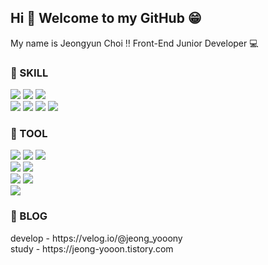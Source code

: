 ## Hi 👋 Welcome to my GitHub 😁
My name is Jeongyun Choi ‼ Front-End Junior Developer 💻

### 🌈 SKILL
<div align=left>
  <img src="https://img.shields.io/badge/c-A8B9CC?style=flat-square&logo=C&logoColor=white">
  <img src="https://img.shields.io/badge/Java-007396?style=flat&logo=OpenJDK&logoColor=white"/>
  <img src="https://img.shields.io/badge/python-3776AB?style=flat-square&logo=Python&logoColor=white">
  <br>
  <img src="https://img.shields.io/badge/html5-E34F26?style=flat-square&logo=HTML5&logoColor=white">
  <img src="https://img.shields.io/badge/css3-1572B6?style=flat-square&logo=CSS3&logoColor=white">
  <img src="https://img.shields.io/badge/javascript-F7DF1E?style=flat-square&logo=JavaScript&logoColor=white">
  <img src="https://img.shields.io/badge/react-61DAFB?style=flat-square&logo=React&logoColor=white">
  <!-- <img src="https://img.shields.io/badge/JAVA-007396?style=for-the-badge&logo=JAVA&logoColor=white"> -->
  <!-- <img src="https://img.shields.io/badge/MySQL-4479A1?style=for-the-badge&logo=MySQL&logoColor=white"> -->
  <!-- <img src="https://img.shields.io/badge/Oracle-F80000?style=for-the-badge&logo=Oracle&logoColor=white"> -->
</div>

### 🌈 TOOL
<div align=left>
  <img src="https://img.shields.io/badge/github-181717?style=for-the-badge&logo=github&logoColor=white">
  <img src="https://img.shields.io/badge/notion-000000?style=for-the-badge&logo=Notion&logoColor=white">
  <img src="https://img.shields.io/badge/velog-20C997?style=for-the-badge&logo=Velog&logoColor=white">
  <br>
  <img src="https://img.shields.io/badge/confluence-172B4D?style=for-the-badge&logo=Confluence&logoColor=white">
  <img src="https://img.shields.io/badge/zira-0052CC?style=for-the-badge&logo=Zira&logoColor=white">
  <br>
  <img src="https://img.shields.io/badge/slack-4A154B?style=for-the-badge&logo=Slack&logoColor=white">
  <img src="https://img.shields.io/badge/microsoftteams-6264A7?style=for-the-badge&logo=MicrosoftTeams&logoColor=white">
  <!-- <img src="https://img.shields.io/badge/Eclipse-2C2255?style=for-the-badge&logo=Eclipse%20IDE&logoColor=white"> -->
  <!-- <img src="https://img.shields.io/badge/aws-232F3E?style=for-the-badge&logo=aws&logoColor=white"> -->
  <br>
  <img src="https://img.shields.io/badge/figma-F24E1E?style=for-the-badge&logo=Figma&logoColor=white">
  
</div>

### 🌈 BLOG
<div>develop - https://velog.io/@jeong_yooony</div>
<div>study - https://jeong-yooon.tistory.com</div>


<!--
**jeong-yooon/jeong-yooon** is a ✨ _special_ ✨ repository because its `README.md` (this file) appears on your GitHub profile.

Here are some ideas to get you started:

- 🔭 I’m currently working on ...
- 🌱 I’m currently learning ...
- 👯 I’m looking to collaborate on ...
- 🤔 I’m looking for help with ...
- 💬 Ask me about ...
- 📫 How to reach me: ...
- 😄 Pronouns: ...
- ⚡ Fun fact: ...
-->
